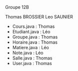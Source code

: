 Groupe 12B

Thomas BROSSIER
Leo SAUNIER


- Cours.java : Thomas
- Etudiant.java : Léo
- Groupe.java : Thomas
- Horaire.java : Thomas
- Matiere.java : Léo
- Note.java : Léo
- Salle.java : Thomas
- User.java : Thomas

